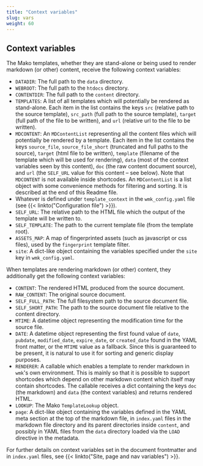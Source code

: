 ```yaml
---
title: "Context variables"
slug: vars
weight: 60
---
```



## Context variables

The Mako templates, whether they are stand-alone or being used to render
markdown (or other) content, receive the following context variables:

- `DATADIR`: The full path to the `data` directory.
- `WEBROOT`: The full path to the `htdocs` directory.
- `CONTENTDIR`: The full path to the `content` directory.
- `TEMPLATES`: A list of all templates which will potentially be rendered
  as stand-alone. Each item in the list contains the keys `src` (relative path
  to the source template), `src_path` (full path to the source template),
  `target` (full path of the file to be written), and `url` (relative url to the
  file to be written).
- `MDCONTENT`: An `MDContentList` representing all the content files which
  will potentially be rendered by a template. Each item in the list contains the
  keys `source_file`, `source_file_short` (truncated and full paths to the
  source), `target` (html file to be written), `template` (filename of the
  template which will be used for rendering), `data` (most of the context
  variables seen by this content), `doc` (the raw content document source), and `url`
  (the `SELF_URL` value for this content – see below). Note that `MDCONTENT` is
  not available inside shortcodes.  An `MDContentList` is a list object with
  some convenience methods for filtering and sorting. It is described at the end
  of this Readme file.
- Whatever is defined under `template_context` in the `wmk_config.yaml` file
  (see {{< linkto("Configuration file") >}}).
- `SELF_URL`: The relative path to the HTML file which the output of the
  template will be written to.
- `SELF_TEMPLATE`: The path to the current template file (from the template
  root).
- `ASSETS_MAP`: A map of fingerprinted assets (such as javascript or css files),
  used by the `fingerprint` template filter.
- `site`: A dict-like object containing the variables specified under the `site`
  key in `wmk_config.yaml`.

When templates are rendering markdown (or other) content, they additionally get
the following context variables:

- `CONTENT`: The rendered HTML produced from the source document.
- `RAW_CONTENT`: The original source document.
- `SELF_FULL_PATH`: The full filesystem path to the source document file.
- `SELF_SHORT_PATH`: The path to the source document file relative to the
  content directory.
- `MTIME`: A datetime object representing the modification time for the source
  file.
- `DATE`: A datetime object representing the first found value of `date`,
  `pubdate`, `modified_date`, `expire_date`, or `created_date` found in the YAML
  front matter, or the `MTIME` value as a fallback. Since this is guaranteed to
  be present, it is natural to use it for sorting and generic display purposes.
- `RENDERER`: A callable which enables a template to render markdown in `wmk`'s
  own environment. This is mainly so that it is possible to support shortcodes
  which depend on other markdown content which itself may contain shortcodes.
  The callable receives a dict containing the keys `doc` (the markdown) and
  `data` (the context variables) and returns rendered HTML.
- `LOOKUP`: The Mako `TemplateLookup` object.
- `page`: A dict-like object containing the variables defined in the YAML meta
  section at the top of the markdown file, in `index.yaml` files in the markdown
  file directory and its parent directories inside `content`, and possibly in
  YAML files from the `data` directory loaded via the `LOAD` directive in the
  metadata.

For further details on context variables set in the document frontmatter and in
`index.yaml` files, see {{< linkto("Site, page and nav variables") >}}.

